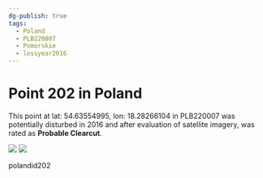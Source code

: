 ```yaml
---
dg-publish: true
tags:
  - Poland
  - PLB220007
  - Pomorskie
  - lossyear2016
---
```


# Point 202 in Poland

This point at lat: 54.63554995, lon: 18.28266104 in PLB220007 was potentially disturbed in 2016 and after evaluation of satellite imagery, was rated as **Probable Clearcut**.

<div class='juxtapose' data-showcredits='false'>
<img src='https://baserow-backend-production20240528124524339000000001.s3.amazonaws.com/user_files/dFayoUOgq76pSfrfvlsFruKoDjGxdkmg_070b819e7633fb8d926e6b94a2643b3862e384fb577d95d4d9d56404a99ff8de.png' data-label='August 2013' />
<img src='https://baserow-backend-production20240528124524339000000001.s3.amazonaws.com/user_files/DXNcDdjXDEGE51AFFCnjuMIRMOUbnss5_bec247c638584c38a35ecbee1638f29781a3e3a94bc349c2b76915e6b6ba5c4b.png' data-label='August 2017' />
</div>

polandid202
